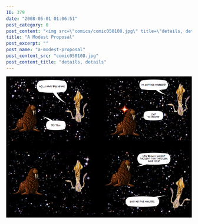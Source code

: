 ```yaml
---
ID: 379
date: "2008-05-01 01:06:51"
post_category: 0
post_content: "<img src=\"comics/comic050108.jpg\" title=\"details, details\" />"
title: "A Modest Proposal"
post_excerpt: ""
post_name: "a-modest-proposal"
post_content_src: "comic050108.jpg"
post_content_title: "details, details"
---
```



[![details, details](/comics-hi-res/comic050108.jpg)](/comics-hi-res/comic050108.jpg)
